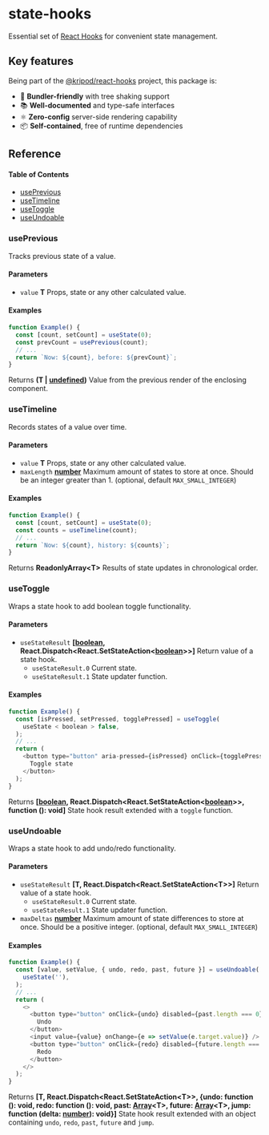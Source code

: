 # state-hooks

Essential set of [React Hooks] for convenient state management.

[react hooks]: https://reactjs.org/docs/hooks-intro.html

## Key features

Being part of the [@kripod/react-hooks] project, this package is:

- 🌳 **Bundler-friendly** with tree shaking support
- 📚 **Well-documented** and type-safe interfaces
- ⚛️ **Zero-config** server-side rendering capability
- 📦 **Self-contained**, free of runtime dependencies

[@kripod/react-hooks]: https://github.com/kripod/react-hooks

## Reference

<!-- Generated by documentation.js. Update this documentation by updating the source code. -->

#### Table of Contents

- [usePrevious](#useprevious)
- [useTimeline](#usetimeline)
- [useToggle](#usetoggle)
- [useUndoable](#useundoable)

### usePrevious

Tracks previous state of a value.

#### Parameters

- `value` **T** Props, state or any other calculated value.

#### Examples

```javascript
function Example() {
  const [count, setCount] = useState(0);
  const prevCount = usePrevious(count);
  // ...
  return `Now: ${count}, before: ${prevCount}`;
}
```

Returns **(T | [undefined](https://developer.mozilla.org/docs/Web/JavaScript/Reference/Global_Objects/undefined))** Value from the previous render of the enclosing component.

### useTimeline

Records states of a value over time.

#### Parameters

- `value` **T** Props, state or any other calculated value.
- `maxLength` **[number](https://developer.mozilla.org/docs/Web/JavaScript/Reference/Global_Objects/Number)** Maximum amount of states to store at once. Should be an integer greater than 1. (optional, default `MAX_SMALL_INTEGER`)

#### Examples

```javascript
function Example() {
  const [count, setCount] = useState(0);
  const counts = useTimeline(count);
  // ...
  return `Now: ${count}, history: ${counts}`;
}
```

Returns **ReadonlyArray&lt;T>** Results of state updates in chronological order.

### useToggle

Wraps a state hook to add boolean toggle functionality.

#### Parameters

- `useStateResult` **\[[boolean](https://developer.mozilla.org/docs/Web/JavaScript/Reference/Global_Objects/Boolean), React.Dispatch&lt;React.SetStateAction&lt;[boolean](https://developer.mozilla.org/docs/Web/JavaScript/Reference/Global_Objects/Boolean)>>]** Return value of a state hook.
  - `useStateResult.0` Current state.
  - `useStateResult.1` State updater function.

#### Examples

```javascript
function Example() {
  const [isPressed, setPressed, togglePressed] = useToggle(
    useState < boolean > false,
  );
  // ...
  return (
    <button type="button" aria-pressed={isPressed} onClick={togglePressed}>
      Toggle state
    </button>
  );
}
```

Returns **\[[boolean](https://developer.mozilla.org/docs/Web/JavaScript/Reference/Global_Objects/Boolean), React.Dispatch&lt;React.SetStateAction&lt;[boolean](https://developer.mozilla.org/docs/Web/JavaScript/Reference/Global_Objects/Boolean)>>, function (): void]** State hook result extended with a `toggle` function.

### useUndoable

Wraps a state hook to add undo/redo functionality.

#### Parameters

- `useStateResult` **\[T, React.Dispatch&lt;React.SetStateAction&lt;T>>]** Return value of a state hook.
  - `useStateResult.0` Current state.
  - `useStateResult.1` State updater function.
- `maxDeltas` **[number](https://developer.mozilla.org/docs/Web/JavaScript/Reference/Global_Objects/Number)** Maximum amount of state differences to store at once. Should be a positive integer. (optional, default `MAX_SMALL_INTEGER`)

#### Examples

```javascript
function Example() {
  const [value, setValue, { undo, redo, past, future }] = useUndoable(
    useState(''),
  );
  // ...
  return (
    <>
      <button type="button" onClick={undo} disabled={past.length === 0}>
        Undo
      </button>
      <input value={value} onChange={e => setValue(e.target.value)} />
      <button type="button" onClick={redo} disabled={future.length === 0}>
        Redo
      </button>
    </>
  );
}
```

Returns **\[T, React.Dispatch&lt;React.SetStateAction&lt;T>>, {undo: function (): void, redo: function (): void, past: [Array](https://developer.mozilla.org/docs/Web/JavaScript/Reference/Global_Objects/Array)&lt;T>, future: [Array](https://developer.mozilla.org/docs/Web/JavaScript/Reference/Global_Objects/Array)&lt;T>, jump: function (delta: [number](https://developer.mozilla.org/docs/Web/JavaScript/Reference/Global_Objects/Number)): void}]** State hook result extended with an object containing `undo`, `redo`, `past`, `future` and `jump`.
